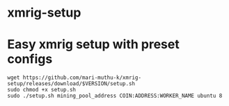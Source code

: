 # xmrig-setup
# Easy xmrig setup with preset configs 

```
wget https://github.com/mari-muthu-k/xmrig-setup/releases/download/$VERSION/setup.sh
sudo chmod +x setup.sh
sudo ./setup.sh mining_pool_address COIN:ADDRESS:WORKER_NAME ubuntu 8
```
